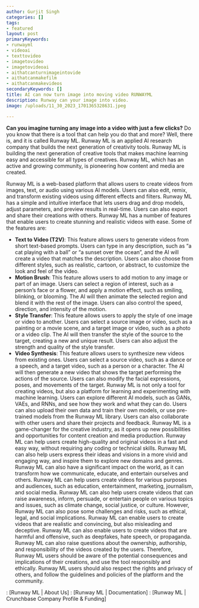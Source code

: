 ```yaml
---
author: Gurjit Singh
categories: []
tags: 
- featured
layout: post
primaryKeywords: 
- runwayml
- videoai
- texttovideo
- imagetovideo
- imagetovideoai
- aithatcanturnimageintovide
- aithatcanmakefilm
- aithatcanmakevideos
secondaryKeywords: []
title: AI can now turn image into moving video RUNWAYML
description: Runway can your image into video.
image: /uploads/11_30_2023_1701365328631.jpeg

---
```

  **Can you imagine turning any image into a video with just a few clicks?**
Do you know that there is a tool that can help you do that and more? Well, there is, and it is called Runway ML. Runway ML is an applied AI research company that builds the next generation of creativity tools. Runway ML is building the next generation of creative tools that makes machine learning easy and accessible for all types of creatives. Runway ML, which has an active and growing community, is pioneering how content and media are created.

Runway ML is a web-based platform that allows users to create videos from images, text, or audio using various AI models. Users can also edit, remix, and transform existing videos using different effects and filters. Runway ML has a simple and intuitive interface that lets users drag and drop models, adjust parameters, and preview results in real-time. Users can also export and share their creations with others.
Runway ML has a number of features that enable users to create stunning and realistic videos with ease. Some of the features are:
- **Text to Video (T2V)**: This feature allows users to generate videos from short text-based prompts. Users can type in any description, such as “a cat playing with a ball” or “a sunset over the ocean”, and the AI will create a video that matches the description. Users can also choose from different styles, such as realistic, cartoon, or abstract, to customize the look and feel of the video.
- **Motion Brush**: This feature allows users to add motion to any image or part of an image. Users can select a region of interest, such as a person’s face or a flower, and apply a motion effect, such as smiling, blinking, or blooming. The AI will then animate the selected region and blend it with the rest of the image. Users can also control the speed, direction, and intensity of the motion.
- **Style Transfer**: This feature allows users to apply the style of one image or video to another. Users can select a source image or video, such as a painting or a movie scene, and a target image or video, such as a photo or a video clip. The AI will then transfer the style of the source to the target, creating a new and unique result. Users can also adjust the strength and quality of the style transfer.
- **Video Synthesis**: This feature allows users to synthesize new videos from existing ones. Users can select a source video, such as a dance or a speech, and a target video, such as a person or a character. The AI will then generate a new video that shows the target performing the actions of the source. Users can also modify the facial expressions, poses, and movements of the target.
Runway ML is not only a tool for creating videos, but also a platform for learning and experimenting with machine learning. Users can explore different AI models, such as GANs, VAEs, and RNNs, and see how they work and what they can do. Users can also upload their own data and train their own models, or use pre-trained models from the Runway ML library. Users can also collaborate with other users and share their projects and feedback.
Runway ML is a game-changer for the creative industry, as it opens up new possibilities and opportunities for content creation and media production. Runway ML can help users create high-quality and original videos in a fast and easy way, without requiring any coding or technical skills. Runway ML can also help users express their ideas and visions in a more vivid and engaging way, and inspire them to explore new domains and genres.
Runway ML can also have a significant impact on the world, as it can transform how we communicate, educate, and entertain ourselves and others. Runway ML can help users create videos for various purposes and audiences, such as education, entertainment, marketing, journalism, and social media. Runway ML can also help users create videos that can raise awareness, inform, persuade, or entertain people on various topics and issues, such as climate change, social justice, or culture.
However, Runway ML can also pose some challenges and risks, such as ethical, legal, and social implications. Runway ML can enable users to create videos that are realistic and convincing, but also misleading and deceptive. Runway ML can also enable users to create videos that are harmful and offensive, such as deepfakes, hate speech, or propaganda. Runway ML can also raise questions about the ownership, authorship, and responsibility of the videos created by the users.
Therefore, Runway ML users should be aware of the potential consequences and implications of their creations, and use the tool responsibly and ethically. Runway ML users should also respect the rights and privacy of others, and follow the guidelines and policies of the platform and the community.

: [Runway ML | About Us] : [Runway ML | Documentation] : [Runway ML | Crunchbase Company Profile &amp; Funding]

